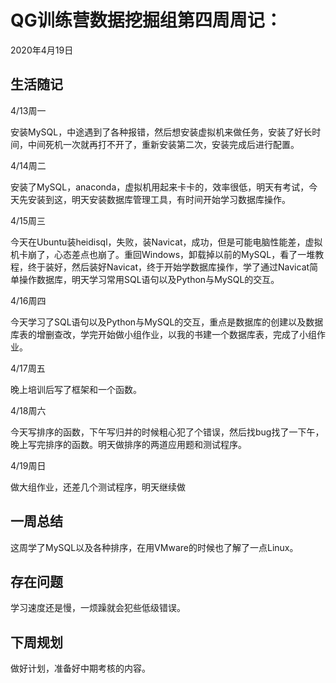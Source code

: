 # QG训练营数据挖掘组第四周周记：
2020年4月19日

## 生活随记

4/13周一

安装MySQL，中途遇到了各种报错，然后想安装虚拟机来做任务，安装了好长时间，中间死机一次就再打不开了，重新安装第二次，安装完成后进行配置。

4/14周二

安装了MySQL，anaconda，虚拟机用起来卡卡的，效率很低，明天有考试，今天先安装到这，明天安装数据库管理工具，有时间开始学习数据库操作。

4/15周三

今天在Ubuntu装heidisql，失败，装Navicat，成功，但是可能电脑性能差，虚拟机卡崩了，心态差点也崩了。重回Windows，卸载掉以前的MySQL，看了一堆教程，终于装好，然后装好Navicat，终于开始学数据库操作，学了通过Navicat简单操作数据库，明天学习常用SQL语句以及Python与MySQL的交互。

4/16周四

今天学习了SQL语句以及Python与MySQL的交互，重点是数据库的创建以及数据库表的增删查改，学完开始做小组作业，以我的书建一个数据库表，完成了小组作业。

4/17周五

晚上培训后写了框架和一个函数。

4/18周六

今天写排序的函数，下午写归并的时候粗心犯了个错误，然后找bug找了一下午，晚上写完排序的函数。明天做排序的两道应用题和测试程序。

4/19周日

做大组作业，还差几个测试程序，明天继续做

## 一周总结

这周学了MySQL以及各种排序，在用VMware的时候也了解了一点Linux。

## 存在问题

学习速度还是慢，一烦躁就会犯些低级错误。

## 下周规划

做好计划，准备好中期考核的内容。